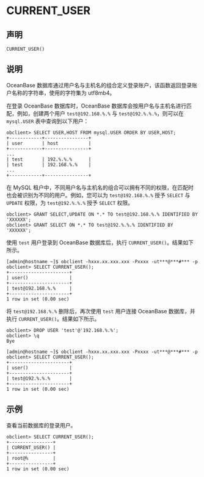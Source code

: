 CURRENT_USER 
=================================



声明 
-----------------------

```unknow
CURRENT_USER()
```



说明 
-----------------------

OceanBase 数据库通过用户名与主机名的组合定义登录账户，该函数返回登录账户名称的字符串，使用的字符集为 utf8mb4。

在登录 OceanBase 数据库时，OceanBase 数据库会按用户名与主机名进行匹配，例如，创建两个用户 `test@192.168.%.%` 与 `test@192.%.%.%`，则可以在 `mysql.USER` 表中查询到以下用户：

```unknow
obclient> SELECT USER,HOST FROM mysql.USER ORDER BY USER,HOST;
+------------+----------------+
| user       | host           |
+------------+----------------+
...
| test       | 192.%.%.%      |
| test       | 192.168.%.%    |
...
+------------+----------------+
```



在 MySQL 租户中，不同用户名与主机名的组合可以拥有不同的权限，在匹配时也会被识别为不同的用户。例如，您可以为 `test@192.168.%.%` 授予 `SELECT` 与 `UPDATE` 权限，为 `test@192.%.%.%` 授予 `SELECT` 权限。

```unknow
obclient> GRANT SELECT,UPDATE ON *.* TO test@192.168.%.% IDENTIFIED BY 'XXXXXX';
obclient> GRANT SELECT ON *.* TO test@192.%.%.% IDENTIFIED BY 'XXXXXX';
```



使用 `test` 用户登录到 OceanBase 数据库后，执行 `CURRENT_USER()`。结果如下所示。

```unknow
[admin@hostname ~]$ obclient -hxxx.xx.xxx.xxx -Pxxxx -ut***@***#*** -p
obclient> SELECT CURRENT_USER();
+----------------------+
| user()               |
+----------------------+
| test@192.168.%.%     |
+----------------------+
1 row in set (0.00 sec)
```



将 `test@192.168.%.%` 删除后，再次使用 `test` 用户连接 OceanBase 数据库，并执行 `CURRENT_USER()`。结果如下所示。

```unknow
obclient> DROP USER 'test'@'192.168.%.%';
obclient> \q
Bye

[admin@hostname ~]$ obclient -hxxx.xx.xxx.xxx -Pxxxx -ut***@***#*** -p
obclient> SELECT CURRENT_USER();
+----------------------+
| user()               |
+----------------------+
| test@192.%.%.%       |
+----------------------+
1 row in set (0.00 sec)
```



示例 
-----------------------

查看当前数据库的登录用户。

```unknow
obclient> SELECT CURRENT_USER();
+----------------+
| CURRENT_USER() |
+----------------+
| root@%         |
+----------------+
1 row in set (0.00 sec)
```


